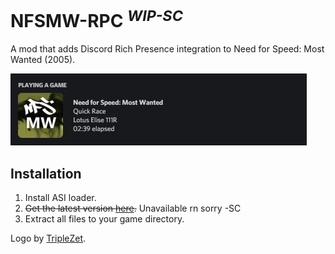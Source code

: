 # NFSMW-RPC <sup>*WIP-SC*</sup>

A mod that adds Discord Rich Presence integration to Need for Speed: Most Wanted (2005).  

<img src="assets/presence.png">  

## Installation

1. Install ASI loader.
2. ~~Get the latest version [here](https://github.com/wictornogueira/nfsmw-rpc/releases/latest/download/nfsmw-rpc.zip).~~ Unavailable rn sorry -SC
3. Extract all files to your game directory.

Logo by [TripleZet](https://www.deviantart.com/triplezet).
